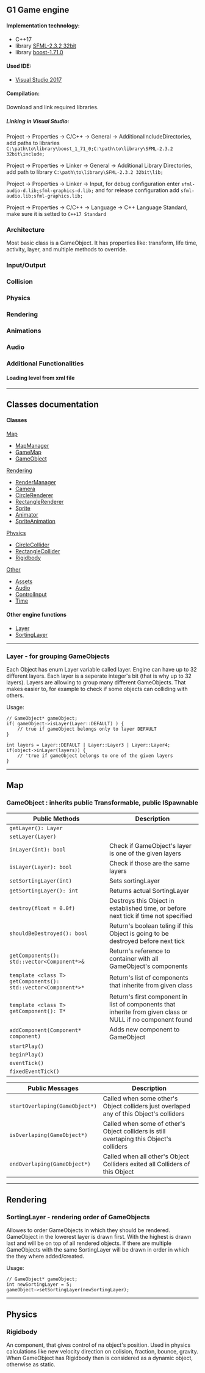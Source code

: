 ## G1 Game engine 
#### Implementation technology:
* C++17
* library [SFML-2.3.2 32bit](https://www.sfml-dev.org/)  
* library [boost-1.71.0](https://www.boost.org/)

#### Used IDE:
* [Visual Studio 2017](https://visualstudio.microsoft.com/products/)  

#### Compilation:
Download and link required libraries. 
##### Linking in Visual Studio: 
Project -> Properties -> C/C++ -> General -> AdditionalIncludeDirectories, add paths to libraries
`C:\path\to\library\boost_1_71_0;C:\path\to\library\SFML-2.3.2 32bit\include;`

Project -> Properties -> Linker -> General -> Additional Library Directories, add path to library
`C:\path\to\library\SFML-2.3.2 32bit\lib;`

Project -> Properties -> Linker -> Input, for debug configuration enter `sfml-audio-d.lib;sfml-graphics-d.lib;` and for release configuration add `sfml-audio.lib;sfml-graphics.lib;`

Project -> Properties -> C/C++ -> Language -> C++ Language Standard, make sure it is setted to `C++17 Standard`

### Architecture

Most basic class is a GameObject. It has properties like: transform, life time, activity, layer, and multiple methods to override. 

### Input/Output

### Collision

### Physics

### Rendering

### Animations

### Audio

### Additional Functionalities

#### Loading level from xml file

--------------------------------------------------------------------------------------------------------------------
## Classes documentation

#### Classes

[Map](#map)  
* [MapManager](#MapManager)  
* [GameMap](#GameMap)  
* [GameObject](#GameObject)  

[Rendering](#Rendering)  
* [RenderManager](#RenderManager)
* [Camera](#Camera)  
* [CircleRenderer](#CircleRenderer)  
* [RectangleRenderer](#RectangleRenderer)  
* [Sprite](#Sprite)  
* [Animator](#Animator)  
* [SpriteAnimation](#SpriteAnimation)

[Physics](#Physics)  
* [CircleCollider](#CircleCollider)  
* [RectangleCollider](#RectangleCollider)  
* [Rigidbody](#Rigidbody) 

[Other](#other)    
* [Assets](#Assets)  
* [Audio](#Audio)  
* [ControlInput](#ControlInput)
* [Time](#Time)  

#### Other engine functions
* [Layer](#layer)
* [SortingLayer](#SortingLayer)

--------------------------------------------------------------------------------------------------------------------

### Layer - for grouping GameObjects
   Each Object has enum Layer variable called layer. Engine can have up to 32 different layers. Each layer is a seperate integer's bit (that is why up to 32 layers).
Layers are allowing to group many different GameObjects. That makes easier to, for example to check if some objects can colliding with others.

Usage:

	// GameObject* gameObject;
	if( gameObject->isLayer(Layer::DEFAULT) ) {
		// true if gameObject belongs only to layer DEFAULT
	}

	int layers = Layer::DEFAULT | Layer::Layer3 | Layer::Layer4;
	if(object->inLayer(layers)) {
		// 'true if gameObject belongs to one of the given layers	
	}
	

---------------------------------------------------------------------------------------------------------------------
<a name="spawnableclasses"/>

## Map

### **GameObject** : inherits public Transformable, public ISpawnable

 Public Methods                      | Description
 ------------------------------------|-----------------------------------------------------------------------------------------
 `getLayer(): Layer` |
 `setLayer(Layer)` |
 `inLayer(int): bool` | Check if GameObject's layer is one of the given layers
 `isLayer(Layer): bool` | Check if those are the same layers
 `setSortingLayer(int)` | Sets sortingLayer
 `getSortingLayer(): int` | Returns actual SortingLayer
 `destroy(float = 0.0f)`              | Destroys this Object in established time, or before next tick if time not specified
 `shouldBeDestroyed(): bool`               | Return's boolean teling if this Object is going to be destroyed before next tick
`getComponents(): std::vector<Component*>&` | Return's reference to container with all GameObject's components
`template <class T> getComponents(): std::vector<Component*>*` | Return's list of components that inherite from given class
`template <class T> getComponent(): T*` | Return's first component in list of components that inherite from given class or NULL if no component found
 `addComponent(Component* component)` | Adds new component to GameObject
 `startPlay()` |
 `beginPlay()` |
 `eventTick()` |
 `fixedEventTick()` |
 
 Public Messages           	| Description
 -------------------------------|-----------------------------------------------------------------------------------------
 `startOverlaping(GameObject*)`	| Called when some other's Object colliders just overlaped any of this Object's colliders 
 `isOverlaping(GameObject*)`    | Called when some of other's Object colliders is still overtaping this Object's colliders
 `endOverlaping(GameObject*)`	| Called when all other's Object Colliders exited all Colliders of this Object

--------------------------------------------------------------------------------------------------------------------------

## Rendering

<a name="SortingLayer"/>

### SortingLayer - rendering order of GameObjects
Allowes to order GameObjects in which they should be rendered. GameObject in the lowerest layer is drawn first. With the highest is drawn last and will be on top of all rendered objects. If there are multiple GameObjects with the same SortingLayer will be drawn in order in which the they where added/created.
	
Usage:
	
	// GameObject* gameObject;
	int newSortingLayer = 5;
	gameObject->setSortingLayer(newSortingLayer);
	
---------------------------------------------------------------------------------------------------------------------

## Physics

### Rigidbody
An component, that gives control of na object's position. 
Used in physics calculations like new velocity direction on colision, fraction, bounce, gravity. When GameObject has Rigidbody then is considered as a dynamic object, otherwise as static.
